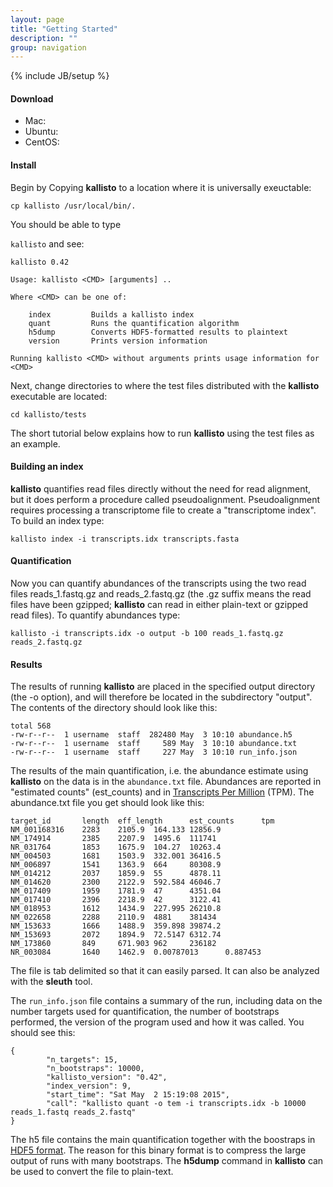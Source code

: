 ```yaml
---
layout: page
title: "Getting Started"
description: ""
group: navigation
---
```

{% include JB/setup %}

#### Download 

- Mac:
- Ubuntu: 
- CentOS:

#### Install

Begin by Copying __kallisto__  to a location where it is universally exeuctable:

`cp kallisto /usr/local/bin/.`

You should be able to type 

`kallisto` and see:

    kallisto 0.42

    Usage: kallisto <CMD> [arguments] ..

    Where <CMD> can be one of:

        index         Builds a kallisto index 
        quant         Runs the quantification algorithm 
        h5dump        Converts HDF5-formatted results to plaintext
        version       Prints version information

    Running kallisto <CMD> without arguments prints usage information for <CMD>

Next, change directories to where the test files distributed with the __kallisto__ executable are located:

`cd kallisto/tests`

The short tutorial below explains how to run __kallisto__ using the test files as an example.

#### Building an index

__kallisto__ quantifies read files directly without the need for read alignment, but it does perform a procedure called pseudoalignment. Pseudoalignment requires processing a transcriptome file to create a "transcriptome index". To build an index type:

`kallisto index -i transcripts.idx transcripts.fasta`

#### Quantification

Now you can quantify abundances of the transcripts using the two read files reads_1.fastq.gz and reads_2.fastq.gz (the .gz suffix means the read files have been gzipped; __kallisto__ can read in either plain-text or gzipped read files). To quantify abundances type:

`kallisto -i transcripts.idx -o output -b 100 reads_1.fastq.gz reads_2.fastq.gz`

#### Results

The results of running __kallisto__ are placed in the specified output directory (the -o option), and will therefore be located in the subdirectory "output". The contents of the directory should look like this:

    total 568
    -rw-r--r--  1 username  staff  282480 May  3 10:10 abundance.h5
    -rw-r--r--  1 username  staff     589 May  3 10:10 abundance.txt
    -rw-r--r--  1 username  staff     227 May  3 10:10 run_info.json

The results of the main quantification, i.e. the abundance estimate using __kallisto__ on the data is in the `abundance.txt` file. Abundances are reported in "estimated counts" (est_counts) and in [Transcripts Per Million](https://haroldpimentel.wordpress.com/2014/05/08/what-the-fpkm-a-review-rna-seq-expression-units/) (TPM). The abundance.txt file you get should look like this:
    
    target_id       length  eff_length      est_counts      tpm
    NM_001168316    2283    2105.9  164.133 12856.9
    NM_174914       2385    2207.9  1495.6  111741
    NR_031764       1853    1675.9  104.27  10263.4
    NM_004503       1681    1503.9  332.001 36416.5
    NM_006897       1541    1363.9  664     80308.9
    NM_014212       2037    1859.9  55      4878.11
    NM_014620       2300    2122.9  592.584 46046.7
    NM_017409       1959    1781.9  47      4351.04
    NM_017410       2396    2218.9  42      3122.41
    NM_018953       1612    1434.9  227.995 26210.8
    NM_022658       2288    2110.9  4881    381434
    NM_153633       1666    1488.9  359.898 39874.2
    NM_153693       2072    1894.9  72.5147 6312.74
    NM_173860       849     671.903 962     236182
    NR_003084       1640    1462.9  0.00787013      0.887453

The file is tab delimited so that it can easily parsed. It can also be analyzed with the __sleuth__ tool. 

 The `run_info.json` file contains a summary of the run, including data on the number targets used for quantification, the number of bootstraps performed, the version of the program used and how it was called. You should see this:


    {
            "n_targets": 15,
            "n_bootstraps": 10000,
            "kallisto_version": "0.42",
            "index_version": 9,
            "start_time": "Sat May  2 15:19:08 2015",
            "call": "kallisto quant -o tem -i transcripts.idx -b 10000 reads_1.fastq reads_2.fastq"
    }

 The h5 file contains the main quantification together with the boostraps in [HDF5 format](https://www.hdfgroup.org/HDF5/whatishdf5.html). The reason for this binary format is to compress the large output of runs with many bootstraps. The __h5dump__ command in __kallisto__ can be used to convert the file to plain-text.
